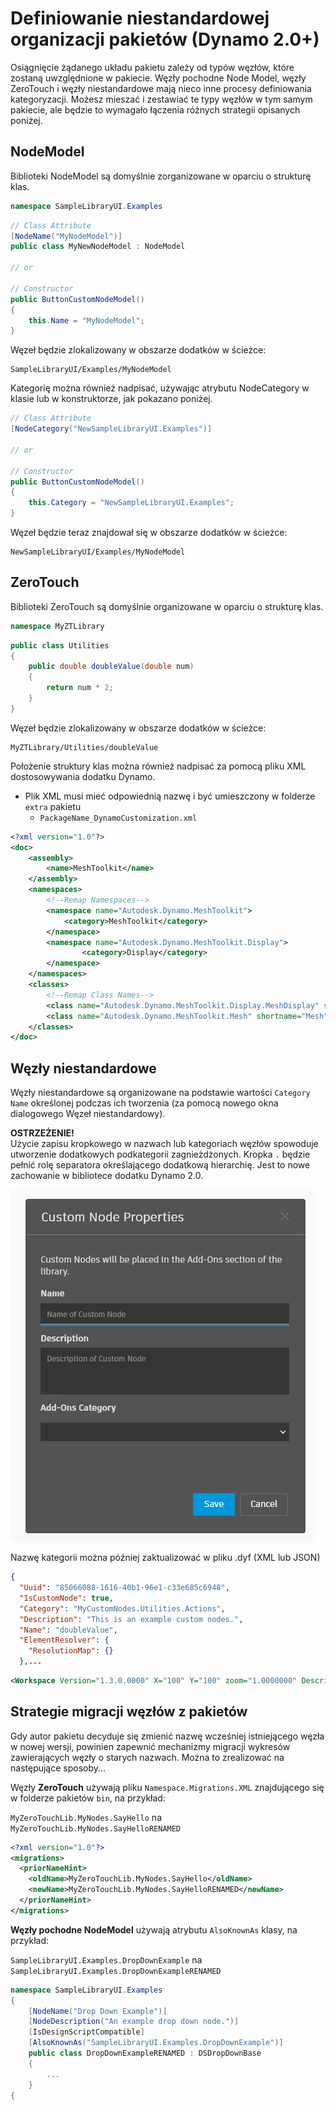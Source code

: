 # Definiowanie niestandardowej organizacji pakietów (Dynamo 2.0+)

Osiągnięcie żądanego układu pakietu zależy od typów węzłów, które zostaną uwzględnione w pakiecie. Węzły pochodne Node Model, węzły ZeroTouch i węzły niestandardowe mają nieco inne procesy definiowania kategoryzacji. Możesz mieszać i zestawiać te typy węzłów w tym samym pakiecie, ale będzie to wymagało łączenia różnych strategii opisanych poniżej.

## NodeModel
Biblioteki NodeModel są domyślnie zorganizowane w oparciu o strukturę klas.
```C#
namespace SampleLibraryUI.Examples
```
```C#
// Class Attribute
[NodeName("MyNodeModel")]
public class MyNewNodeModel : NodeModel

// or

// Constructor
public ButtonCustomNodeModel()
{
    this.Name = "MyNodeModel";
}

```
Węzeł będzie zlokalizowany w obszarze dodatków w ścieżce:
```
SampleLibraryUI/Examples/MyNodeModel
```

Kategorię można również nadpisać, używając atrybutu NodeCategory w klasie lub w konstruktorze, jak pokazano poniżej.
```C#
// Class Attribute
[NodeCategory("NewSampleLibraryUI.Examples")]

// or

// Constructor
public ButtonCustomNodeModel()
{
    this.Category = "NewSampleLibraryUI.Examples";
}
```

Węzeł będzie teraz znajdował się w obszarze dodatków w ścieżce:
```
NewSampleLibraryUI/Examples/MyNodeModel
```

## ZeroTouch

Biblioteki ZeroTouch są domyślnie organizowane w oparciu o strukturę klas.

```C#
namespace MyZTLibrary
```

```C#
public class Utilities
{
    public double doubleValue(double num)
    {
        return num * 2;
    }
}
```

Węzeł będzie zlokalizowany w obszarze dodatków w ścieżce:

```
MyZTLibrary/Utilities/doubleValue
```

Położenie struktury klas można również nadpisać za pomocą pliku XML dostosowywania dodatku Dynamo.
- Plik XML musi mieć odpowiednią nazwę i być umieszczony w folderze `extra` pakietu
    - `PackageName_DynamoCustomization.xml`

```XML
<?xml version="1.0"?>
<doc>
    <assembly>
        <name>MeshToolkit</name>
    </assembly>
    <namespaces>
        <!--Remap Namespaces-->
        <namespace name="Autodesk.Dynamo.MeshToolkit">
            <category>MeshToolkit</category>
        </namespace>
        <namespace name="Autodesk.Dynamo.MeshToolkit.Display">
                <category>Display</category>
        </namespace>
    </namespaces>
    <classes>
        <!--Remap Class Names-->
        <class name="Autodesk.Dynamo.MeshToolkit.Display.MeshDisplay" shortname="MeshDisplay"/>
        <class name="Autodesk.Dynamo.MeshToolkit.Mesh" shortname="Mesh"/>
    </classes>
</doc>

```

## Węzły niestandardowe

Węzły niestandardowe są organizowane na podstawie wartości `Category Name` określonej podczas ich tworzenia (za pomocą nowego okna dialogowego Węzeł niestandardowy).  

**OSTRZEŻENIE!** <br>
Użycie zapisu kropkowego w nazwach lub kategoriach węzłów spowoduje utworzenie dodatkowych podkategorii zagnieżdżonych. Kropka `.` będzie pełnić rolę separatora określającego dodatkową hierarchię. Jest to nowe zachowanie w bibliotece dodatku Dynamo 2.0.

![Właściwości węzła niestandardowego](images/custom-node-properties.jpg)

Nazwę kategorii można później zaktualizować w pliku .dyf (XML lub JSON)

```JSON
{
  "Uuid": "85066088-1616-40b1-96e1-c33e685c6948",
  "IsCustomNode": true,
  "Category": "MyCustomNodes.Utilities.Actions",
  "Description": "This is an example custom nodes.",
  "Name": "doubleValue",
  "ElementResolver": {
    "ResolutionMap": {}
  },...
```

```XML
<Workspace Version="1.3.0.0000" X="100" Y="100" zoom="1.0000000" Description="This is an example custom nodes." Category="MyCustomNodes.Utilities.Actions" Name="doubleValue" ID="85066088-1616-40b1-96e1-c33e685c6948">
```

## Strategie migracji węzłów z pakietów

Gdy autor pakietu decyduje się zmienić nazwę wcześniej istniejącego węzła w nowej wersji, powinien zapewnić mechanizmy migracji wykresów zawierających węzły o starych nazwach. Można to zrealizować na następujące sposoby...

Węzły **ZeroTouch** używają pliku `Namespace.Migrations.XML` znajdującego się w folderze pakietów `bin`, na przykład:

`MyZeroTouchLib.MyNodes.SayHello` na `MyZeroTouchLib.MyNodes.SayHelloRENAMED`
```XML
<?xml version="1.0"?>
<migrations>
  <priorNameHint>
    <oldName>MyZeroTouchLib.MyNodes.SayHello</oldName>
    <newName>MyZeroTouchLib.MyNodes.SayHelloRENAMED</newName>
  </priorNameHint>
</migrations>
```

**Węzły pochodne NodeModel** używają atrybutu `AlsoKnownAs` klasy, na przykład:

`SampleLibraryUI.Examples.DropDownExample` na `SampleLibraryUI.Examples.DropDownExampleRENAMED`
```C#
namespace SampleLibraryUI.Examples
{
    [NodeName("Drop Down Example")]
    [NodeDescription("An example drop down node.")]
    [IsDesignScriptCompatible]
    [AlsoKnownAs("SampleLibraryUI.Examples.DropDownExample")]
    public class DropDownExampleRENAMED : DSDropDownBase
    {
        ...
    }
{
```